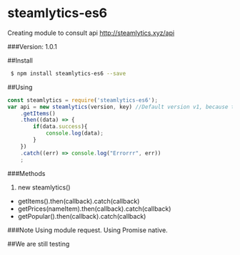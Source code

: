 # steamlytics-es6
Creating module to consult api http://steamlytics.xyz/api

###Version: 1.0.1

##Install
```bash
 $ npm install steamlytics-es6 --save
``` 

##Using
```js
const steamlytics = require('steamlytics-es6');
var api = new steamlytics(version, key) //Default version v1, because to get key you going login in steamlytics
	.getItems()
	.then((data) => {
		if(data.success){
			console.log(data);
		}
	})
	.catch((err) => console.log("Errorrr", err))
	;
```

###Methods
1. new steamlytics()
* getItems().then(callback).catch(callback)
* getPrices(nameItem).then(callback).catch(callback)
* getPopular().then(callback).catch(callback)

###Note
 Using module request.
 Using Promise native.

##We are still testing